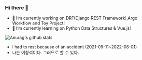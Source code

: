 ### Hi there 👋

- 🔭 I’m currently working on DRF(Django REST Framework),Argo Workflow and Toy Project!
- 🌱 I’m currently learning on Python Data Structures & Vue.js!

![Anurag's github stats](https://github-readme-stats.vercel.app/api?username=2044smile&show_icons=true&theme=radical)

- I had to rest because of an accident (2021-05-11~2022-06-01)
- 나는 이창석이다. 그러므로 할 수 있다.
<!--
**2044smile/2044smile** is a ✨ _special_ ✨ repository because its `README.md` (this file) appears on your GitHub profile.

Here are some ideas to get you started:

- 🔭 I’m currently working on ...
- 🌱 I’m currently learning ...
- 👯 I’m looking to collaborate on ...
- 🤔 I’m looking for help with ...
- 💬 Ask me about ...
- 📫 How to reach me: ...
- 😄 Pronouns: ...
- ⚡ Fun fact: ...
-->
